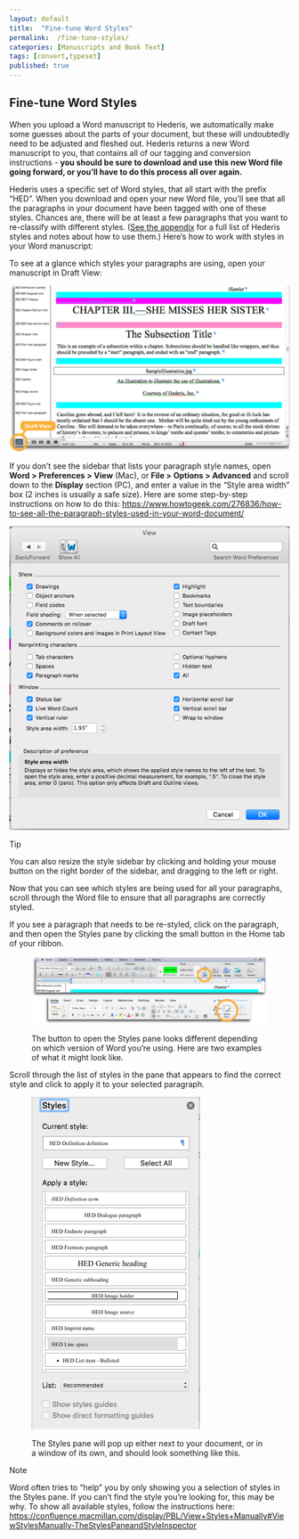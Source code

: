 ```yaml
---
layout: default
title:  "Fine-tune Word Styles"
permalink:  /fine-tune-styles/
categories: [Manuscripts and Book Text]
tags: [convert,typeset]
published: true
---
```


<section data-type="chapter" class="hsecchapter" data-hederis-type="hsecchapter" id="fine-tune-styles" data-pi-attrs="id: fine-tune-styles; data-tags: convert,typeset;" role="doc-chapter" data-tags="convert,typeset" data-author-name=" " data-book-title=" " title="Fine-tune Word Styles"><h1 data-hederis-type="hblkchaptitle" class="hblkchaptitle" id="pogW92Iyt">Fine-tune Word Styles</h1>
    <p class="hblkp" data-hederis-type="hblkp" id="pBA6OSvkF">When you upload a Word manuscript to Hederis, we automatically make some guesses about the parts of your document, but these will undoubtedly need to be adjusted and fleshed out. Hederis returns a new Word manuscript to you, that contains all of our tagging and conversion instructions - <strong data-hederis-type="hspanstrong" id="pTjuE6XRV">you should be sure to download and use this new Word file going forward, or you&#8217;ll have to do this process all over again.</strong></p>
    <p class="hblkp" data-hederis-type="hblkp" id="ptZTUuXsf">Hederis uses a specific set of Word styles, that all start with the prefix &#8220;HED&#8221;. When you download and open your new Word file, you&#8217;ll see that all the paragraphs in your document have been tagged with one of these styles. Chances are, there will be at least a few paragraphs that you want to re-classify with different styles. (<a href="{% post_url 2019-10-21-52-ListofHederisWordStyles %}" id="plxLDbVs6"><span class="Hyperlink" id="pQpQ5Jzvq">See the appendix</span></a> for a full list of Hederis styles and notes about how to use them.) Here&#8217;s how to work with styles in your Word manuscript:</p>
    <p class="hblkp" data-hederis-type="hblkp" id="pCmBklH9p">To see at a glance which styles your paragraphs are using, open your manuscript in Draft View:</p>
    <img data-hederis-type="hblkimg" class="hblkimg" id="pehhhA0gp" src="/images/stylesidebar1_callouts_01.png" data-img-src="stylesidebar1_callouts_01.png"/>
    <p class="hblkp" data-hederis-type="hblkp" id="pBlJt4yxJ">If you don&#8217;t see the sidebar that lists your paragraph style names, open <strong class="hspanstrong" data-hederis-type="hspanstrong" id="pUf8iOGE4">Word &gt; Preferences &gt; View</strong> (Mac), or <strong class="hspanstrong" data-hederis-type="hspanstrong" id="p4sUFYFlj">File &gt; Options &gt; Advanced</strong> and scroll down to the <strong class="hspanstrong" data-hederis-type="hspanstrong" id="pvg2FXfyn">Display</strong> section (PC), and enter a value in the &#8220;Style area width&#8221; box (2 inches is usually a safe size). Here are some step-by-step instructions on how to do this: <a href="https://www.howtogeek.com/276836/how-to-see-all-the-paragraph-styles-used-in-your-word-document/" id="pESqqe0Wc"><span class="Hyperlink" id="p70Hc2UPU">https://www.howtogeek.com/276836/how-to-see-all-the-paragraph-styles-used-in-your-word-document/</span></a></p>
    <img data-hederis-type="hblkimg" class="hblkimg" id="pefNgXyGX" src="/images/stylesidebar4.png" data-img-src="stylesidebar4.png"/>
    <aside class="hwprbox box" data-hederis-type="hwprbox" id="pcf5FIzXT" data-type="sidebar"><p class="hblktype" data-hederis-type="hblktype" id="pRznvTzIV">Tip</p>
    <p class="hblkp" data-hederis-type="hblkp" id="pNllBCcOp">You can also resize the style sidebar by clicking and holding your mouse button on the right border of the sidebar, and dragging to the left or right.</p>
    </aside>
    <p class="hblkp" data-hederis-type="hblkp" id="pcBvUCw9x">Now that you can see which styles are being used for all your paragraphs, scroll through the Word file to ensure that all paragraphs are correctly styled.</p>
    <p class="hblkp" data-hederis-type="hblkp" id="pEGEmic9J">If you see a paragraph that needs to be re-styled, click on the paragraph, and then open the Styles pane by clicking the small button in the Home tab of your ribbon.</p>
    <figure class="hwprfig" data-hederis-type="hwprfig" id="pCMjqeFIM"><img data-hederis-type="hblkimg" class="hblkimg" id="pN0Tt1HxD" src="/images/stylespane1_01.png" data-img-src="stylespane1_01.png"/>
    <p class="hblkcaption" data-hederis-type="hblkcaption" id="p6erJHDTD">The button to open the Styles pane looks different depending on which version of Word you&#8217;re using. Here are two examples of what it might look like.</p>
    </figure>
    <p class="hblkp" data-hederis-type="hblkp" id="pz9oBqHEK">Scroll through the list of styles in the pane that appears to find the correct style and click to apply it to your selected paragraph.</p>
    <figure class="hwprfig" data-hederis-type="hwprfig" id="png5MFHUj"><img data-hederis-type="hblkimg" class="hblkimg" id="p95DIhlrb" src="/images/stylespane2.png" data-img-src="stylespane2.png"/>
    <p class="hblkcaption" data-hederis-type="hblkcaption" id="pRTGtn0xf">The Styles pane will pop up either next to your document, or in a window of its own, and should look something like this.</p>
    </figure>
    <aside class="hwprbox box" data-hederis-type="hwprbox" id="pJzYLZBMf" data-type="sidebar"><p class="hblktype" data-hederis-type="hblktype" id="pGRhHiH3z">Note</p>
    <p class="hblkp" data-hederis-type="hblkp" id="pc8jcyERQ">Word often tries to &#8220;help&#8221; you by only showing you a selection of styles in the Styles pane. If you can&#8217;t find the style you&#8217;re looking for, this may be why. To show all available styles, follow the instructions here: <a href="https://confluence.macmillan.com/display/PBL/View+Styles+Manually#ViewStylesManually-TheStylesPaneandStyleInspector" id="ph06EaXGe"><span class="Hyperlink" id="pXLh1uqKI">https://confluence.macmillan.com/display/PBL/View+Styles+Manually#ViewStylesManually-TheStylesPaneandStyleInspector</span></a></p>
    </aside>
    </section>
    